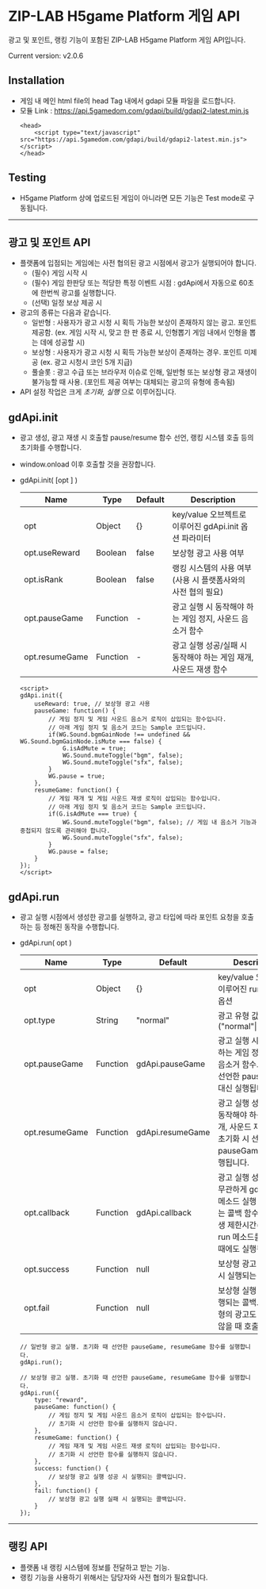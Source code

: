 <!-- ![Logo](https://app.5gamedom.com/img/icon/zip-logo.png)   -->
**ZIP-LAB H5game Platform 게임 API**
=============

광고 및 포인트, 랭킹 기능이 포함된 ZIP-LAB H5game Platform 게임 API입니다.


Current version: v2.0.6

Installation
-------------
- 게임 내 메인 html file의 head Tag 내에서 gdapi 모듈 파일을 로드합니다.
- 모듈 Link : https://api.5gamedom.com/gdapi/build/gdapi2-latest.min.js
    ```
    <head>
        <script type="text/javascript" src="https://api.5gamedom.com/gdapi/build/gdapi2-latest.min.js"></script>
    </head>
    ```

Testing
-------------
- H5game Platform 상에 업로드된 게임이 아니라면 모든 기능은 Test mode로 구동됩니다.

***


**광고 및 포인트 API**
-------------

- 플랫폼에 입점되는 게임에는 사전 협의된 광고 시점에서 광고가 실행되어야 합니다.
    * (필수) 게임 시작 시
    * (필수) 게임 한판당 또는 적당한 특정 이벤트 시점 : gdApi에서 자동으로 60초에 한번씩 광고를 실행합니다.
    * (선택) 일정 보상 제공 시
- 광고의 종류는 다음과 같습니다.
    * 일반형 : 사용자가 광고 시청 시 획득 가능한 보상이 존재하지 않는 광고. 포인트 제공함. (ex. 게임 시작 시, 맞고 한 판 종료 시, 인형뽑기 게임 내에서 인형을 뽑는 데에 성공할 시)
    * 보상형 : 사용자가 광고 시청 시 획득 가능한 보상이 존재하는 경우. 포인트 미제공 (ex. 광고 시청시 코인 5개 지급)
    * 풀슬롯 : 광고 수급 또는 브라우저 이슈로 인해, 일반형 또는 보상형 광고 재생이 불가능할 때 사용. (포인트 제공 여부는 대체되는 광고의 유형에 종속됨)
- API 설정 작업은 크게 *초기화, 실행* 으로 이루어집니다.

gdApi.init
-------------
- 광고 생성, 광고 재생 시 호출할 pause/resume 함수 선언, 랭킹 시스템 호출 등의 초기화를 수행합니다.
- window.onload 이후 호출할 것을 권장합니다.
- gdApi.init( [opt ] )

    Name            | Type      | Default   | Description
    -----           | -----     | -----     | -----
    opt             | Object    | {}        | key/value 오브젝트로 이루어진 gdApi.init 옵션 파라미터
    opt.useReward   | Boolean   | false     | 보상형 광고 사용 여부
    opt.isRank      | Boolean   | false     | 랭킹 시스템의 사용 여부 (사용 시 플랫폼사와의 사전 협의 필요)
    opt.pauseGame   | Function  | -         | 광고 실행 시 동작해야 하는 게임 정지, 사운드 음소거 함수
    opt.resumeGame  | Function  | -         | 광고 실행 성공/실패 시 동작해야 하는 게임 재개, 사운드 재생 함수

    ```
    <script>
    gdApi.init({
        useReward: true, // 보상형 광고 사용
        pauseGame: function() {
            // 게임 정지 및 게임 사운드 음소거 로직이 삽입되는 함수입니다.
            // 아래 게임 정지 및 음소거 코드는 Sample 코드입니다.
            if(WG.Sound.bgmGainNode !== undefined && WG.Sound.bgmGainNode.isMute === false) {
                G.isAdMute = true;
                WG.Sound.muteToggle("bgm", false);
                WG.Sound.muteToggle("sfx", false);
            }
            WG.pause = true;
        },
        resumeGame: function() {
            // 게임 재개 및 게임 사운드 재생 로직이 삽입되는 함수입니다.
            // 아래 게임 정지 및 음소거 코드는 Sample 코드입니다.
            if(G.isAdMute === true) {
                WG.Sound.muteToggle("bgm", false); // 게임 내 음소거 기능과 중첩되지 않도록 관리해야 합니다.
                WG.Sound.muteToggle("sfx", false);
            }
            WG.pause = false;
        }
    });
    </script>
    ```

gdApi.run
-------------
- 광고 실행 시점에서 생성한 광고를 실행하고, 광고 타입에 따라 포인트 요청을 호출하는 등 정해진 동작을 수행합니다.
- gdApi.run( opt )

    Name            | Type      | Default           | Description
    -----           | -----     | -----             | -----
    opt             | Object    | {}                | key/value 오브젝트로 이루어진 run 메소드 옵션
    opt.type        | String    | "normal"          | 광고 유형 값 ("normal"\|"reward")
    opt.pauseGame   | Function  | gdApi.pauseGame   | 광고 실행 시 동작해야 하는 게임 정지, 사운드 음소거 함수. 초기화 시 선언한 pauseGame 대신 실행됩니다.
    opt.resumeGame  | Function  | gdApi.resumeGame  | 광고 실행 성공/실패 시 동작해야 하는 게임 재개, 사운드 재생 함수. 초기화 시 선언한 pauseGame 대신 실행됩니다.
    opt.callback    | Function  | gdApi.callback    | 광고 실행 성공/실패과 무관하게 gdApi.run 메소드 실행 후 동작하는 콜백 함수. 광고 재생 제한시간(60초) 내 run 메소드를 실행할 때에도 실행됩니다.
    opt.success     | Function  | null              | 보상형 광고 실행 성공 시 실행되는 콜백
    opt.fail        | Function  | null              | 보상형 실행 실패 시 실행되는 콜백. 풀슬롯 유형의 광고도 실행되지 않을 때 호출됨.

    ```
    // 일반형 광고 실행. 초기화 때 선언한 pauseGame, resumeGame 함수를 실행합니다.
    gdApi.run();

    // 보상형 광고 실행. 초기화 때 선언한 pauseGame, resumeGame 함수를 실행합니다.
    gdApi.run({
        type: "reward",
        pauseGame: function() {
            // 게임 정지 및 게임 사운드 음소거 로직이 삽입되는 함수입니다.
            // 초기화 시 선언한 함수를 실행하지 않습니다.
        },
        resumeGame: function() {
            // 게임 재개 및 게임 사운드 재생 로직이 삽입되는 함수입니다.
            // 초기화 시 선언한 함수를 실행하지 않습니다.
        },
        success: function() {
            // 보상형 광고 실행 성공 시 실행되는 콜백입니다.
        },
        fail: function() {
            // 보상형 광고 실행 실패 시 실행되는 콜백입니다.
        }
    });
    ```
***

**랭킹 API**
-------------

- 플랫폼 내 랭킹 시스템에 정보를 전달하고 받는 기능.
- 랭킹 기능을 사용하기 위해서는 담당자와 사전 협의가 필요합니다.